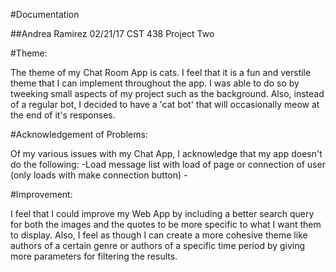 
#Documentation

##Andrea Ramirez 02/21/17 CST 438 Project Two

#Theme:

The theme of my Chat Room App is cats. I feel that it is a fun and verstile theme that I can implement throughout the app. I was able to do so by tweeking small aspects 
of my project such as the background. Also, instead of a regular bot, I decided to have a 'cat bot' that will occasionally meow at the end of it's responses.

#Acknowledgement of Problems:

Of my various issues with my Chat App, I acknowledge that my app doesn't do the following:
    -Load message list with load of page or connection of user (only loads with make connection button)
    -

#Improvement:

I feel that I could improve my Web App by including a better search query for both the images and the quotes to be more specific to what I want 
them to display. Also, I feel as though I can create a more cohesive theme like authors of a certain genre or authors of a specific time period 
by giving more parameters for filtering the results.
